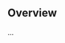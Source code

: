 <!-- Note: Please must use one of our issue templates to file an issue! 🛑 -->
<!-- 👉 https://github.com/enmesarru/keeper/issues/new/choose 👈 -->
<!-- **Issues that should have been filed with a template will be closed without action, and we will ask you to use a template.** -->

<!-- This blank issue template is only for issues that don't fit any of the templates. -->

## Overview

...
